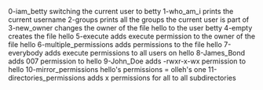 0-iam_betty switching the current user to betty
1-who_am_i prints the current username
2-groups prints all the groups the current user is part of
3-new_owner changes the owner of the file hello to the user betty
4-empty creates the file hello
5-execute adds execute permission to the owner of the file hello
6-multiple_permissions adds permissions to the file hello
7-everybody adds execute permissions to all users on hello
8-James_Bond adds 007 permission to hello
9-John_Doe adds -rwxr-x-wx permission to hello
10-mirror_permissions hello's permissions = olleh's one
11-directories_permissions adds x permissions for all to all subdirectories
